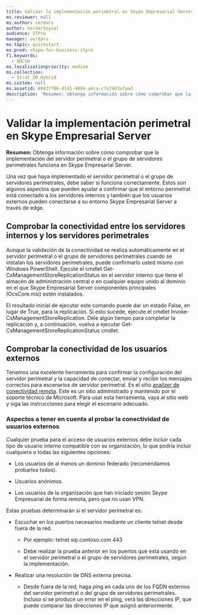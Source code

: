 ```yaml
---
title: Validar la implementación perimetral en Skype Empresarial Server
ms.reviewer: null
ms.author: serdars
author: SerdarSoysal
audience: ITPro
manager: serdars
ms.topic: quickstart
ms.prod: skype-for-business-itpro
f1.keywords:
  - NOCSH
ms.localizationpriority: medium
ms.collection:
  - Strat_SB_Hybrid
ms.custom: null
ms.assetid: 69837f86-d141-4884-a4ca-c7e7463afaad
description: 'Resumen: obtenga información sobre cómo comprobar que la implementación del servidor perimetral o el grupo de servidores perimetrales funciona en Skype Empresarial Server.'
---
```


# <a name="validate-your-edge-deployment-in-skype-for-business-server"></a>Validar la implementación perimetral en Skype Empresarial Server
 
**Resumen:** Obtenga información sobre cómo comprobar que la implementación del servidor perimetral o el grupo de servidores perimetrales funciona en Skype Empresarial Server.
  
Una vez que haya implementado el servidor perimetral o el grupo de servidores perimetrales, debe saber si funciona correctamente. Estos son algunos aspectos que pueden ayudar a confirmar que el entorno perimetral está conectado a los servidores internos y también que los usuarios externos pueden conectarse a su entorno Skype Empresarial Server a través de edge.
  
## <a name="verify-connectivity-between-your-internal-servers-and-your-edge-servers"></a>Comprobar la conectividad entre los servidores internos y los servidores perimetrales

Aunque la validación de la conectividad se realiza automáticamente en el servidor perimetral o el grupo de servidores perimetrales cuando se instalan los servidores perimetrales, puede confirmarlo usted mismo con Windows PowerShell. Ejecute el cmdlet Get-CsManagementStoreReplicationStatus en el servidor interno que tiene el almacén de administración central o en cualquier equipo unido al dominio en el que Skype Empresarial Server componentes principales (OcsCore.msi) estén instalados.
  
El resultado inicial de ejecutar este comando puede dar un estado False, en lugar de True, para la replicación. Si esto sucede, ejecute el cmdlet Invoke-CsManagementStoreReplication. Déle algún tiempo para completar la replicación y, a continuación, vuelva a ejecutar Get-CsManagementStoreReplicationStatus cmdlet.
  
## <a name="verify-connectivity-for-your-external-users"></a>Comprobar la conectividad de los usuarios externos

Tenemos una excelente herramienta para confirmar la configuración del servidor perimetral y la capacidad de conectar, enviar y recibir los mensajes correctos para escenarios de servidor perimetral. Es el sitio [anailzer de conectividad remota](https://testconnectivity.microsoft.com/). Este es un sitio administrado y mantenido por el soporte técnico de Microsoft. Para usar esta herramienta, vaya al sitio web y siga las instrucciones para elegir el escenario adecuado.
  
### <a name="things-to-consider-when-testing-external-user-connectivity"></a>Aspectos a tener en cuenta al probar la conectividad de usuarios externos

Cualquier prueba para el acceso de usuarios externos debe incluir cada tipo de usuario interno compatible con su organización, lo que podría incluir cualquiera o todas las siguientes opciones:
  
- Los usuarios de al menos un dominio federado (recomendamos probarlos todos).
    
- Usuarios anónimos.
    
- Los usuarios de la organización que han iniciado sesión Skype Empresarial de forma remota, pero que no usan VPN.
    
Estas pruebas determinarán si el servidor perimetral es:
  
- Escuchar en los puertos necesarios mediante un cliente telnet desde fuera de la red.
    
  - Por ejemplo: telnet sip.contoso.com 443
    
  - Debe realizar la prueba anterior en los puertos que está usando en el servidor perimetral o el grupo de servidores perimetrales, según la implementación.
    
- Realizar una resolución de DNS externa precisa.
    
  - Desde fuera de la red, haga ping en cada uno de los FQDN externos del servidor perimetral o del grupo de servidores perimetrales. Incluso si se produce un error en el ping, verá las direcciones IP, que puede comparar las direcciones IP que asignó anteriormente.
    

